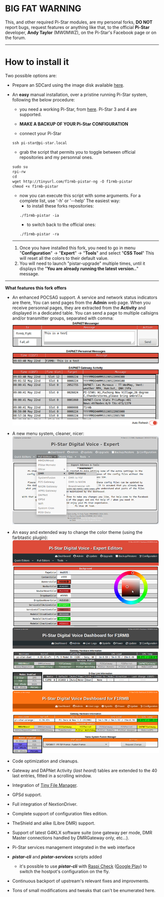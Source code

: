 **BIG FAT WARNING**
===

This, and other required Pi-Star modules, are my personal forks, **DO NOT** report bugs, request features or anything like that, to the official **Pi-Star** developer, **Andy Taylor** (MW0MWZ), on the Pi-Star's Facebook page or on the forum.

***

**How to install it**
===

Two possible options are:
  - Prepare an SDCard using the image disk available [here](https://tny.sh/PiStar-V4-RMB).
  - An **easy** manual installation, over a pristine running Pi-Star system, following the below procedure:

	 * you need a working Pi-Star, from [here](http://www.pistar.uk/downloads/). Pi-Star 3 and 4 are supported.

	 * **MAKE A BACKUP OF YOUR Pi-Star CONFIGURATION**
	 * connect your Pi-Star
	 ```shell
	 ssh pi-star@pi-star.local
	 ```
	 * grab the script that permits you to toggle between official repositories and my personnal ones.
	 ```shell
	 sudo su
	 rpi-rw
	 cd
	 wget http://tinyurl.com/f1rmb-pistar-ng -O f1rmb-pistar
	 chmod +x f1rmb-pistar
	 ```
	 * now you can execute this script with some arguments. For a complete list, use '-h' or '--help'
	 The easiest way:
		 * to install these forks repositories:
		 ```shell
		 ./f1rmb-pistar -ia
		 ```
		 * to switch back to the official ones:
		 ```shell
		 ./f1rmb-pistar -ra
		 ```

	 ***

	 1. Once you have installed this fork, you need to go in menu "**Configuration**" -> "**Expert**" -> "**Tools**" and select "**CSS Tool**" 
	 This will reset all the colors to their default value.
	 2. You will need to launch "pistar-upgrade" multiple times, until it displays the "**You are already running the latest version..**" message.

 ***

 **What features this fork offers**

 * An enhanced POCSAG support. A service and network status indicators are there, You can send pages from the **Admin** web page. When you receive personnal pages, they are extracted from the **Activity** and displayed in a dedicated table. You can send a page to multiple callsigns and/or transmitter groups, separated with comma:
 ![POCSAG](images/Dapnet_Messenger.png  "POCSAG")

 * A new menu system, cleaner, nicer:
 ![Expert Menus](images/Expert_Menus.png  "Expert Menus")

 * An easy and extended way to change the color theme (using the farbtastic plugin):
 ![Farbtastic Color Picker](images/CSS_ColorPicker.png  "Farbtastic Color Picker")
 ![Gray Colors](images/Color2.png  "Gray Colors")
 ![Orange Colors](images/Color3.png  "Orange Colors")

 * Code optimization and cleanups.

 * Gateway and DAPNet Activity (*last heard*) tables are extended to the 40 last entries, fitted in a scrolling window.

 * Integration of [Tiny File Manager](https://github.com/prasathmani/tinyfilemanager).

 * GPSd support.

 * Full integration of NextionDriver.

 * Complete support of configuration files edition.

 * TheShield and alike (Libre DMR) support.

 * Support of latest G4KLX software suite (one gateway per mode, DMR Master connections handled by DMRGateway only, etc...).

 * Pi-Star services management integrated in the web interface

 * ***pistar-cli*** and ***pistar-services*** scripts added
    - it's possible to use ***pistar-cli*** with [Raspi Check](https://github.com/eidottermihi/rpicheck) ([Google Play](https://play.google.com/store/apps/details?id=de.eidottermihi.raspicheck&hl=en&gl=US)) to switch the hostpot's configuration on the fly.

 * Continuous backport of upstream's relevant fixes and improvments.

 * Tons of small modifications and tweaks that can't be enumerated here.

 
